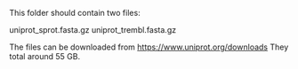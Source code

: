 This folder should contain two files:

uniprot_sprot.fasta.gz
uniprot_trembl.fasta.gz

The files can be downloaded from https://www.uniprot.org/downloads
They total around 55 GB.
